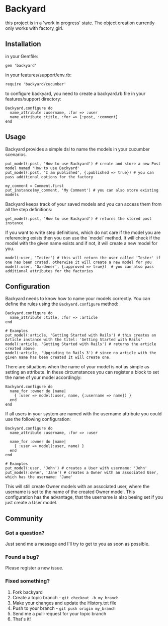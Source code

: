 # Backyard

this project is in a 'work in progress' state. The object creation currently only works with factory_girl.

## Installation

in your Gemfile:

    gem 'backyard'

in your features/support/env.rb:

    require 'backyard/cucumber'

to configure backyard, you need to create a backyard.rb file in your features/support directory:

    Backyard.configure do
      name_attribute :username, :for => :user
      name_attribute :title, :for => [:post, :comment]
    end

## Usage

Backyard provides a simple dsl to name the models in your cucumber scenarios.

    put_model(:post, 'How to use Backyard') # create and store a new Post model named 'How to use Backyard'
    put_model(:post, 'I am published', {:published => true}) # you can pass additional options for the factory

    my_comment = Comment.first
    put_instance(my_comment, 'My Comment') # you can also store existing models

Backyard keeps track of your saved models and you can access them from all the step definitions:

    get_model(:post, 'How to use Backyard') # returns the stored post instance

If you want to write step definitions, which do not care if the model you are referencing exists then you can use the `model´ method. It will check if the model with the given name exists and if not, it will create a new model for you.

    model(:user, 'Tester') # this will return the user called 'Tester' if one has been crated, otherwise it will create a new model for you
    model(:user, 'Gardener', {:approved => true})  # you can also pass additional attributes for the factories

## Configuration

Backyard needs to know how to name your models correctly. You can define the rules using the `Backyard.configure` method:

    Backyard.configure do
      name_attribute :title, :for => :article
    end

    # Examples
    put_model(:article, 'Getting Started with Rails') # this creates an Article instance with the titel: 'Getting Started with Rails'
    model(:article, 'Getting Started with Rails') # returns the article created above
    model(:article, 'Upgrading to Rails 3') # since no article with the given name has been created it will create one.

There are situations when the name of your model is not as simple as setting an attribute. In these circumstances you can register a block to set the name of your model accordingly:

    Backyard.configure do
      name_for :owner do |name|
        { :user => model(:user, name, {:username => name}) }
      end
    end

If all users in your system are named with the username attribute you could use the following configuration:

    Backyard.configure do
      name_attribute :username, :for => :user

      name_for :owner do |name|
        { :user => model(:user, name) }
      end
    end

    # Examples
    put_model(:user, 'John') # creates a User with username: 'John'
    put_model(:owner, 'Jane') # creates a Owner with an associated User, which has the username: 'Jane'

This will still create Owner models with an associated user, where the username is set to the name of the created Owner model. This configuration has the advantage, that the username is also beeing set if you just create a User model.

## Community

### Got a question?

Just send me a message and I'll try to get to you as soon as possible.

### Found a bug?

Please register a new issue.

### Fixed something?

1. Fork backyard
2. Create a topic branch - `git checkout -b my_branch`
3. Make your changes and update the History.txt file
4. Push to your branch - `git push origin my_branch`
5. Send me a pull-request for your topic branch
6. That's it!
